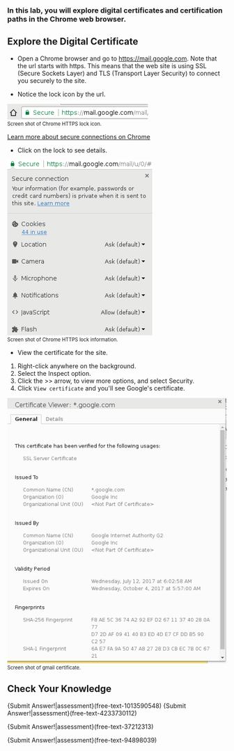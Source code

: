 ### In this lab, you will explore digital certificates and certification paths in the Chrome web browser.  

## Explore the Digital Certificate
 - Open a Chrome browser and go to https://mail.google.com.
Note that the url starts with https. This means that the web site is using SSL (Secure Sockets Layer) and TLS (Transport Layer Security) to connect you securely to the site.

 - Notice the lock icon by the url. 
<figure class="snippetimg" style="margin:0; width:100%">
  <img src=".guides/img/https-lock-icon.png">
  <figcaption style="font-size: 0.8em; text-align: left;">  Screen shot of Chrome HTTPS lock icon.  
</figure>



[Learn more about secure connections on Chrome](https://support.google.com/chrome/answer/95617?hl=en)

 - Click on the lock to see details. 

<figure class="snippetimg" style="margin:0; width:100%">
  <img src=".guides/img/https-lock-info.png">
  <figcaption style="font-size: 0.8em; text-align: left;">  Screen shot of Chrome HTTPS lock information.  
</figure>

 - View the certificate for the site. 

1.  Right-click anywhere on the background.
1.  Select the Inspect option.
1.  Click the >> arrow, to view more options, and select Security.
1.  Click ```View certificate``` and you'll see Google's certificate.

<figure class="snippetimg" style="margin:0; width:100%">
  <img src=".guides/img/chrome-cert.png">
  <figcaption style="font-size: 0.8em; text-align: left;">  Screen shot of gmail certificate.  
</figure>

## Check Your Knowledge

{Submit Answer!|assessment}(free-text-1013590548)
{Submit Answer!|assessment}(free-text-4233730112)

{Submit Answer!|assessment}(free-text-37212313)

{Submit Answer!|assessment}(free-text-94898039)
